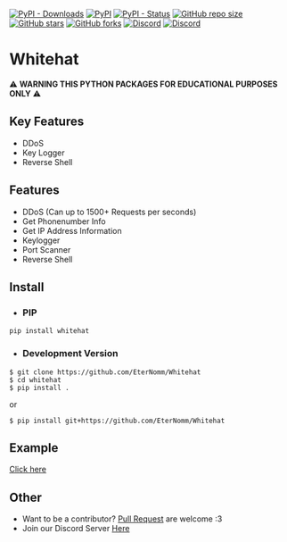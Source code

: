 [![PyPI - Downloads](https://img.shields.io/pypi/dm/whitehat?label=PyPI%20Downloads&logo=pypi&logoColor=yellow)](https://pypi.org/project/whitehat)
[![PyPI](https://img.shields.io/pypi/v/whitehat?label=PyPI%20Version&logo=pypi&logoColor=yellow)](https://pypi.org/project/whitehat)
[![PyPI - Status](https://img.shields.io/pypi/status/whitehat?label=Packages%20Status&logo=python&logoColor=lightblue)](https://pypi.org/project/whitehat#data)
[![GitHub repo size](https://img.shields.io/github/repo-size/EterNomm/Whitehat?label=Repo%20Size&logo=Github)](https://github.com/EterNomm/Whitehat)
[![GitHub stars](https://img.shields.io/github/stars/EterNomm/Whitehat?label=Stars)](https://github.com/EterNomm/Whitehat/stargazers)
[![GitHub forks](https://img.shields.io/github/forks/EterNomm/Whitehat?label=Forks)](https://github.com/EterNomm/Whitehat/network)
[![Discord](https://img.shields.io/discord/887650006977347594?color=blue&label=EterNomm&logo=discord&logoColor=lightblue)](https://discord.com/invite/qpT2AeYZRN)
[![Discord](https://img.shields.io/discord/835863428450877441?color=blue&label=NekoIceTeam&logo=discord&logoColor=lightblue)](https://discord.com/invite/hNtA2uEb7J)

# Whitehat

⚠️ **WARNING THIS PYTHON PACKAGES FOR EDUCATIONAL PURPOSES ONLY** ⚠️

## Key Features
- DDoS
- Key Logger
- Reverse Shell

## Features
- DDoS (Can up to 1500+ Requests per seconds)
- Get Phonenumber Info
- Get IP Address Information
- Keylogger
- Port Scanner
- Reverse Shell

## Install
- ### PIP
`pip install whitehat`

- ### Development Version
```
$ git clone https://github.com/EterNomm/Whitehat
$ cd whitehat
$ pip install .
```
or
```
$ pip install git+https://github.com/EterNomm/Whitehat
```

## Example
[Click here](https://github.com/EterNomm/Whitehat/tree/main/examples)


## Other
- Want to be a contributor? [Pull Request](https://github.com/EterNomm/Whitehat/pulls) are welcome :3
- Join our Discord Server [Here](https://discord.com/invite/qpT2AeYZRN)
